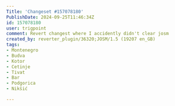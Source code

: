 ```yaml
---
Title: 'Changeset #157078180'
PublishDate: 2024-09-25T11:46:34Z
id: 157078180
user: trigpoint
comment: Revert changest where I accidently didn't clear josm
created_by: reverter_plugin/36320;JOSM/1.5 (19207 en_GB)
tags:
- Montenegro
- Budva
- Kotor
- Cetinje
- Tivat
- Bar
- Podgorica
- Nikšić

---
```

